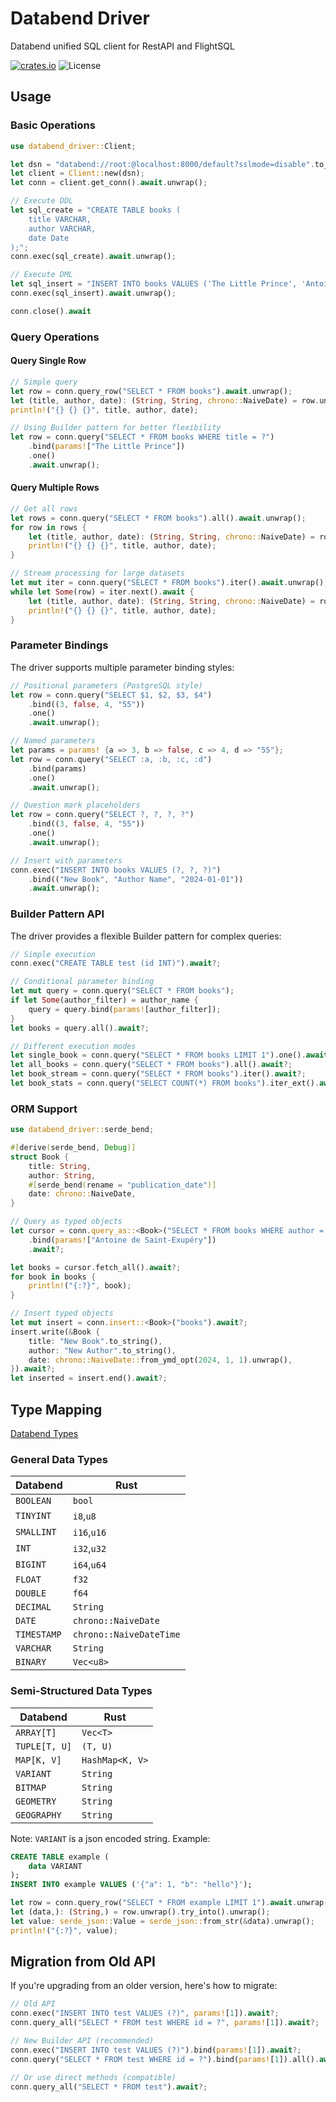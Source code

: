 # Databend Driver

Databend unified SQL client for RestAPI and FlightSQL

[![crates.io](https://img.shields.io/crates/v/databend-driver.svg)](https://crates.io/crates/databend-driver)
![License](https://img.shields.io/crates/l/databend-driver.svg)

## Usage

### Basic Operations

```rust
use databend_driver::Client;

let dsn = "databend://root:@localhost:8000/default?sslmode=disable".to_string();
let client = Client::new(dsn);
let conn = client.get_conn().await.unwrap();

// Execute DDL
let sql_create = "CREATE TABLE books (
    title VARCHAR,
    author VARCHAR,
    date Date
);";
conn.exec(sql_create).await.unwrap();

// Execute DML
let sql_insert = "INSERT INTO books VALUES ('The Little Prince', 'Antoine de Saint-Exupéry', '1943-04-06');";
conn.exec(sql_insert).await.unwrap();

conn.close().await
```

### Query Operations

#### Query Single Row

```rust
// Simple query
let row = conn.query_row("SELECT * FROM books").await.unwrap();
let (title, author, date): (String, String, chrono::NaiveDate) = row.unwrap().try_into().unwrap();
println!("{} {} {}", title, author, date);

// Using Builder pattern for better flexibility
let row = conn.query("SELECT * FROM books WHERE title = ?")
    .bind(params!["The Little Prince"])
    .one()
    .await.unwrap();
```

#### Query Multiple Rows

```rust
// Get all rows
let rows = conn.query("SELECT * FROM books").all().await.unwrap();
for row in rows {
    let (title, author, date): (String, String, chrono::NaiveDate) = row.try_into().unwrap();
    println!("{} {} {}", title, author, date);
}

// Stream processing for large datasets
let mut iter = conn.query("SELECT * FROM books").iter().await.unwrap();
while let Some(row) = iter.next().await {
    let (title, author, date): (String, String, chrono::NaiveDate) = row.unwrap().try_into().unwrap();
    println!("{} {} {}", title, author, date);
}
```

### Parameter Bindings

The driver supports multiple parameter binding styles:

```rust
// Positional parameters (PostgreSQL style)
let row = conn.query("SELECT $1, $2, $3, $4")
    .bind((3, false, 4, "55"))
    .one()
    .await.unwrap();

// Named parameters
let params = params! {a => 3, b => false, c => 4, d => "55"};
let row = conn.query("SELECT :a, :b, :c, :d")
    .bind(params)
    .one()
    .await.unwrap();

// Question mark placeholders  
let row = conn.query("SELECT ?, ?, ?, ?")
    .bind((3, false, 4, "55"))
    .one()
    .await.unwrap();

// Insert with parameters
conn.exec("INSERT INTO books VALUES (?, ?, ?)")
    .bind(("New Book", "Author Name", "2024-01-01"))
    .await.unwrap();
```

### Builder Pattern API

The driver provides a flexible Builder pattern for complex queries:

```rust
// Simple execution
conn.exec("CREATE TABLE test (id INT)").await?;

// Conditional parameter binding
let mut query = conn.query("SELECT * FROM books");
if let Some(author_filter) = author_name {
    query = query.bind(params![author_filter]);
}
let books = query.all().await?;

// Different execution modes
let single_book = conn.query("SELECT * FROM books LIMIT 1").one().await?;
let all_books = conn.query("SELECT * FROM books").all().await?;
let book_stream = conn.query("SELECT * FROM books").iter().await?;
let book_stats = conn.query("SELECT COUNT(*) FROM books").iter_ext().await?;
```

### ORM Support

```rust
use databend_driver::serde_bend;

#[derive(serde_bend, Debug)]
struct Book {
    title: String,
    author: String,
    #[serde_bend(rename = "publication_date")]
    date: chrono::NaiveDate,
}

// Query as typed objects
let cursor = conn.query_as::<Book>("SELECT * FROM books WHERE author = ?")
    .bind(params!["Antoine de Saint-Exupéry"])
    .await?;

let books = cursor.fetch_all().await?;
for book in books {
    println!("{:?}", book);
}

// Insert typed objects  
let mut insert = conn.insert::<Book>("books").await?;
insert.write(&Book {
    title: "New Book".to_string(),
    author: "New Author".to_string(), 
    date: chrono::NaiveDate::from_ymd_opt(2024, 1, 1).unwrap(),
}).await?;
let inserted = insert.end().await?;
```

## Type Mapping

[Databend Types](https://docs.databend.com/sql/sql-reference/data-types/)

### General Data Types

| Databend    | Rust                    |
| ----------- | ----------------------- |
| `BOOLEAN`   | `bool`                  |
| `TINYINT`   | `i8`,`u8`               |
| `SMALLINT`  | `i16`,`u16`             |
| `INT`       | `i32`,`u32`             |
| `BIGINT`    | `i64`,`u64`             |
| `FLOAT`     | `f32`                   |
| `DOUBLE`    | `f64`                   |
| `DECIMAL`   | `String`                |
| `DATE`      | `chrono::NaiveDate`     |
| `TIMESTAMP` | `chrono::NaiveDateTime` |
| `VARCHAR`   | `String`                |
| `BINARY`    | `Vec<u8>`               |

### Semi-Structured Data Types

| Databend      | Rust            |
| ------------- | --------------- |
| `ARRAY[T]`    | `Vec<T>`        |
| `TUPLE[T, U]` | `(T, U)`        |
| `MAP[K, V]`   | `HashMap<K, V>` |
| `VARIANT`     | `String`        |
| `BITMAP`      | `String`        |
| `GEOMETRY`    | `String`        |
| `GEOGRAPHY`   | `String`        |

Note: `VARIANT` is a json encoded string. Example:

```sql
CREATE TABLE example (
    data VARIANT
);
INSERT INTO example VALUES ('{"a": 1, "b": "hello"}');
```

```rust
let row = conn.query_row("SELECT * FROM example LIMIT 1").await.unwrap();
let (data,): (String,) = row.unwrap().try_into().unwrap();
let value: serde_json::Value = serde_json::from_str(&data).unwrap();
println!("{:?}", value);
```

## Migration from Old API

If you're upgrading from an older version, here's how to migrate:

```rust
// Old API
conn.exec("INSERT INTO test VALUES (?)", params![1]).await?;
conn.query_all("SELECT * FROM test WHERE id = ?", params![1]).await?;

// New Builder API (recommended)
conn.exec("INSERT INTO test VALUES (?)").bind(params![1]).await?;
conn.query("SELECT * FROM test WHERE id = ?").bind(params![1]).all().await?;

// Or use direct methods (compatible)
conn.query_all("SELECT * FROM test").await?;
```
